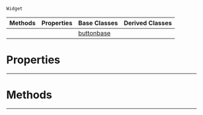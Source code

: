  `Widget`

|Methods|Properties|Base Classes|Derived Classes|
|---|---|---|---|
| | |[buttonbase](buttonbase.md)| |


 #  Properties


---  
 #  Methods


---  
 

 